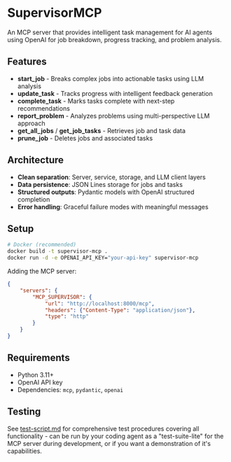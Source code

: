 # SupervisorMCP

An MCP server that provides intelligent task management for AI agents using OpenAI for job breakdown, progress tracking, and problem analysis.

## Features

- **start_job** - Breaks complex jobs into actionable tasks using LLM analysis
- **update_task** - Tracks progress with intelligent feedback generation  
- **complete_task** - Marks tasks complete with next-step recommendations
- **report_problem** - Analyzes problems using multi-perspective LLM approach
- **get_all_jobs** / **get_job_tasks** - Retrieves job and task data
- **prune_job** - Deletes jobs and associated tasks

## Architecture

- **Clean separation**: Server, service, storage, and LLM client layers
- **Data persistence**: JSON Lines storage for jobs and tasks
- **Structured outputs**: Pydantic models with OpenAI structured completion
- **Error handling**: Graceful failure modes with meaningful messages

## Setup

```bash
# Docker (recommended)
docker build -t supervisor-mcp .
docker run -d -e OPENAI_API_KEY="your-api-key" supervisor-mcp
```

Adding the MCP server:
```json
{
    "servers": {
        "MCP_SUPERVISOR": {
            "url": "http://localhost:8000/mcp",
            "headers": {"Content-Type": "application/json"},
            "type": "http"
        }
    }
}
```

## Requirements

- Python 3.11+
- OpenAI API key
- Dependencies: `mcp`, `pydantic`, `openai`

## Testing

See [test-script.md](./test-script.md) for comprehensive test procedures covering all functionality - can be run by your coding agent as a "test-suite-lite" for the MCP server during development, or if you want a demonstration of it's capabilities.
